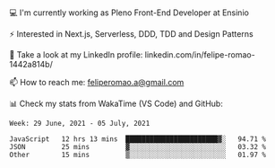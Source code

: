 💻 I'm currently working as Pleno Front-End Developer at Ensinio

⚡ Interested in Next.js, Serverless, DDD, TDD and Design Patterns

👥 Take a look at my LinkedIn profile: linkedin.com/in/felipe-romao-1442a814b/

📫 How to reach me: feliperomao.a@gmail.com

📊 Check my stats from WakaTime (VS Code) and GitHub:

<!--START_SECTION:waka-->
```text
Week: 29 June, 2021 - 05 July, 2021

JavaScript   12 hrs 13 mins  ███████████████████████▓░   94.71 % 
JSON         25 mins         ▓░░░░░░░░░░░░░░░░░░░░░░░░   03.32 % 
Other        15 mins         ▒░░░░░░░░░░░░░░░░░░░░░░░░   01.97 % 
```
<!--END_SECTION:waka-->
